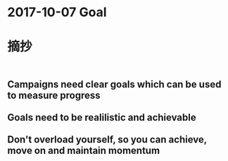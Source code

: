  
 # 2017-10-07 Goal
  
  # 摘抄
  
<br/>Campaigns need clear goals which can be used to measure progress<br/>
<br/>Goals need to be realilistic and achievable<br/>
<br/>Don't overload yourself, so you can achieve, move on and maintain momentum<br/>
-------------------------------------------
